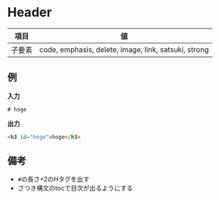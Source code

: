 # Header

| 項目   | 値                                                   |
| ------ | ---------------------------------------------------- |
| 子要素 | code, emphasis, delete, image, link, satsuki, strong |

## 例

**入力**

```
# hoge
```

**出力**

```html
<h3 id="hoge">hoge</h3>
```

## 備考

-   `#`の長さ+2のHタグを出す
-   さつき構文のtocで目次が出るようにする
